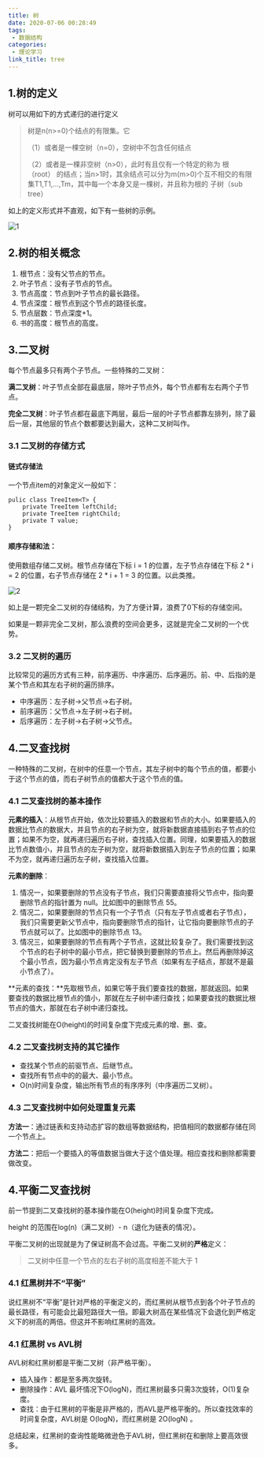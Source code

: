 ```yaml
---
title: 树
date: 2020-07-06 00:28:49
tags:
 - 数据结构
categories:
 - 理论学习
link_title: tree
---
```

## 1.树的定义

树可以用如下的方式递归的进行定义

> 树是n(n>=0)个结点的有限集。它
>
> （1）或者是一棵空树（n=0），空树中不包含任何结点
>
> （2）或者是一棵非空树（n>0），此时有且仅有一个特定的称为 根（root） 的结点；当n>1时，其余结点可以分为m(m>0)个互不相交的有限集T1,T1,…,Tm，其中每一个本身又是一棵树，并且称为根的 子树（sub tree）

如上的定义形式并不直观，如下有一些树的示例。
<!-- more -->
![1](https://stonerivers.oss-cn-beijing.aliyuncs.com/Q6OAW74GQB7CHE9XSTGO.jpg)

## 2.树的相关概念

1. 根节点：没有父节点的节点。
2. 叶子节点：没有子节点的节点。
3. 节点高度：节点到叶子节点的最长路径。
4. 节点深度：根节点到这个节点的路径长度。
5. 节点层数：节点深度+1。
6. 书的高度：根节点的高度。

## 3.二叉树

每个节点最多只有两个子节点。一些特殊的二叉树：

**满二叉树**：叶子节点全部在最底层，除叶子节点外，每个节点都有左右两个子节点。

**完全二叉树**：叶子节点都在最底下两层，最后一层的叶子节点都靠左排列，除了最后一层，其他层的节点个数都要达到最大，这种二叉树叫作。

### 3.1 二叉树的存储方式

#### 链式存储法

一个节点item的对象定义一般如下：

```
pulic class TreeItem<T> {
	private TreeItem leftChild;
	private TreeItem rightChild;
	private T value;
}
```

#### 顺序存储和法：

使用数组存储二叉树。根节点存储在下标 i = 1 的位置，左子节点存储在下标 2 * i = 2 的位置，右子节点存储在 2 * i + 1 = 3 的位置。以此类推。

![2](https://stonerivers.oss-cn-beijing.aliyuncs.com/W35L6L2YMB5PO8LFRJGV.jpg)

如上是一颗完全二叉树的存储结构，为了方便计算，浪费了0下标的存储空间。

如果是一颗非完全二叉树，那么浪费的空间会更多，这就是完全二叉树的一个优势。

### 3.2 二叉树的遍历

比较常见的遍历方式有三种，前序遍历、中序遍历、后序遍历。前、中、后指的是某个节点和其左右子树的遍历排序。

- 中序遍历：左子树→父节点→右子树。
- 前序遍历：父节点→左子树→右子树。
- 后序遍历：左子树→右子树→父节点。

## 4.二叉查找树

一种特殊的二叉树，在树中的任意一个节点，其左子树中的每个节点的值，都要小于这个节点的值，而右子树节点的值都大于这个节点的值。

### 4.1 二叉查找树的基本操作

**元素的插入**：从根节点开始，依次比较要插入的数据和节点的大小。如果要插入的数据比节点的数据大，并且节点的右子树为空，就将新数据直接插到右子节点的位置；如果不为空，就再递归遍历右子树，查找插入位置。同理，如果要插入的数据比节点数值小，并且节点的左子树为空，就将新数据插入到左子节点的位置；如果不为空，就再递归遍历左子树，查找插入位置。

**元素的删除**：

1. 情况一，如果要删除的节点没有子节点，我们只需要直接将父节点中，指向要删除节点的指针置为 null。比如图中的删除节点 55。
2. 情况二，如果要删除的节点只有一个子节点（只有左子节点或者右子节点），我们只需要更新父节点中，指向要删除节点的指针，让它指向要删除节点的子节点就可以了。比如图中的删除节点 13。
3. 情况三，如果要删除的节点有两个子节点，这就比较复杂了。我们需要找到这个节点的右子树中的最小节点，把它替换到要删除的节点上。然后再删除掉这个最小节点，因为最小节点肯定没有左子节点（如果有左子结点，那就不是最小节点了）。

**元素的查找：**先取根节点，如果它等于我们要查找的数据，那就返回。如果要查找的数据比根节点的值小，那就在左子树中递归查找；如果要查找的数据比根节点的值大，那就在右子树中递归查找。

二叉查找树能在O(height)的时间复杂度下完成元素的增、删、查。

### 4.2 二叉查找树支持的其它操作

- 查找某个节点的前驱节点、后继节点。
- 查找所有节点中的的最大、最小节点。
- O(n)时间复杂度，输出所有节点的有序序列（中序遍历二叉树）。

### 4.3 二叉查找树中如何处理重复元素

**方法一**：通过链表和支持动态扩容的数组等数据结构，把值相同的数据都存储在同一个节点上。

**方法二**：把后一个要插入的等值数据当做大于这个值处理。相应查找和删除都需要做改变。

## 4.平衡二叉查找树

前一节提到二叉查找树的基本操作能在O(height)时间复杂度下完成。

height 的范围在log(n)（满二叉树）- n（退化为链表的情况）。

平衡二叉树的出现就是为了保证树高不会过高。平衡二叉树的**严格**定义：

> 二叉树中任意一个节点的左右子树的高度相差不能大于 1

### 4.1 红黑树并不“平衡”

说红黑树不“平衡”是针对严格的平衡定义的，而红黑树从根节点到各个叶子节点的最长路径，有可能会比最短路径大一倍。即最大树高在某些情况下会退化到严格定义下的树高的两倍。但这并不影响红黑树的高效。

### 4.1 红黑树 vs AVL树

AVL树和红黑树都是平衡二叉树（非严格平衡）。

- 插入操作：都是至多两次旋转。
- 删除操作：AVL 最坏情况下O(logN)，而红黑树最多只需3次旋转，O(1)复杂度。
- 查找：由于红黑树的平衡是非严格的，而AVL是严格平衡的。所以查找效率的时间复杂度，AVL树是 O(logN)，而红黑树是 2O(logN) 。

总结起来，红黑树的查询性能略微逊色于AVL树，但红黑树在和删除上要高效很多。



